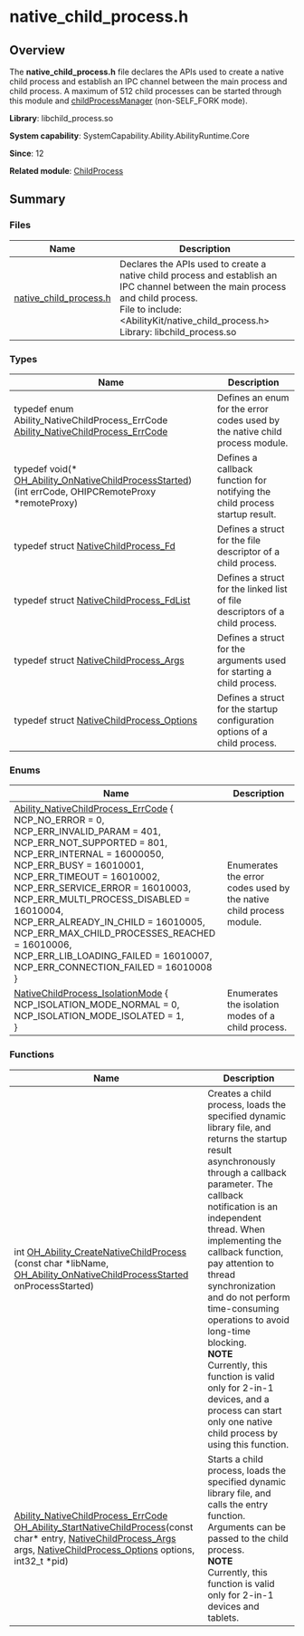 # native_child_process.h


## Overview

The **native_child_process.h** file declares the APIs used to create a native child process and establish an IPC channel between the main process and child process. A maximum of 512 child processes can be started through this module and [childProcessManager](js-apis-app-ability-childProcessManager.md) (non-SELF_FORK mode).

**Library**: libchild_process.so

**System capability**: SystemCapability.Ability.AbilityRuntime.Core

**Since**: 12

**Related module**: [ChildProcess](c-apis-ability-childprocess.md)


## Summary

### Files

| Name                                                    | Description                                                                                                |
| ------------------------------------------------------ | -------------------------------------------------------------------------------------------------- |
| [native_child_process.h](native__child__process_8h.md) | Declares the APIs used to create a native child process and establish an IPC channel between the main process and child process.<br>File to include: <AbilityKit/native_child_process.h><br>Library: libchild_process.so|

### Types

| Name                                                                                                                                                                            | Description               |
| ------------------------------------------------------------------------------------------------------------------------------------------------------------------------------ | ----------------- |
| typedef enum Ability_NativeChildProcess_ErrCode [Ability_NativeChildProcess_ErrCode](c-apis-ability-childprocess.md#ability_nativechildprocess_errcode)                        | Defines an enum for the error codes used by the native child process module.|
| typedef void(\* [OH_Ability_OnNativeChildProcessStarted](c-apis-ability-childprocess.md#oh_ability_onnativechildprocessstarted)) (int errCode, OHIPCRemoteProxy \*remoteProxy) | Defines a callback function for notifying the child process startup result.|
| typedef struct [NativeChildProcess_Fd](c-apis-ability-childprocess.md#nativechildprocess_fd) | Defines a struct for the file descriptor of a child process.|
| typedef struct [NativeChildProcess_FdList](c-apis-ability-childprocess.md#nativechildprocess_fdlist) | Defines a struct for the linked list of file descriptors of a child process.|
| typedef struct [NativeChildProcess_Args](c-apis-ability-childprocess.md#nativechildprocess_args) | Defines a struct for the arguments used for starting a child process.|
| typedef struct [NativeChildProcess_Options](c-apis-ability-childprocess.md#nativechildprocess_options) | Defines a struct for the startup configuration options of a child process.|


### Enums

| Name                                                                                                                                                                                                                                                                                                                                                                                                                                                                                                                                                                                                            | Description               |
| -------------------------------------------------------------------------------------------------------------------------------------------------------------------------------------------------------------------------------------------------------------------------------------------------------------------------------------------------------------------------------------------------------------------------------------------------------------------------------------------------------------------------------------------------------------------------------------------------------------- | ----------------- |
| [Ability_NativeChildProcess_ErrCode](c-apis-ability-childprocess.md#ability_nativechildprocess_errcode) {<br>    NCP_NO_ERROR = 0,<br>    NCP_ERR_INVALID_PARAM = 401,<br>    NCP_ERR_NOT_SUPPORTED = 801,<br>    NCP_ERR_INTERNAL = 16000050,<br>    NCP_ERR_BUSY = 16010001,<br>    NCP_ERR_TIMEOUT = 16010002,<br>    NCP_ERR_SERVICE_ERROR = 16010003,<br>    NCP_ERR_MULTI_PROCESS_DISABLED = 16010004,<br>    NCP_ERR_ALREADY_IN_CHILD = 16010005,<br>    NCP_ERR_MAX_CHILD_PROCESSES_REACHED = 16010006,<br>    NCP_ERR_LIB_LOADING_FAILED = 16010007,<br>    NCP_ERR_CONNECTION_FAILED = 16010008<br>} | Enumerates the error codes used by the native child process module.|
| [NativeChildProcess_IsolationMode](c-apis-ability-childprocess.md#nativechildprocess_isolationmode) {<br>    NCP_ISOLATION_MODE_NORMAL = 0,<br>    NCP_ISOLATION_MODE_ISOLATED = 1,<br>} | Enumerates the isolation modes of a child process.|


### Functions

| Name                                                                                                                                                                                                                                                                    | Description                                                                                   |
| ---------------------------------------------------------------------------------------------------------------------------------------------------------------------------------------------------------------------------------------------------------------------- | ------------------------------------------------------------------------------------- |
| int [OH_Ability_CreateNativeChildProcess](c-apis-ability-childprocess.md#oh_ability_createnativechildprocess) (const char \*libName, [OH_Ability_OnNativeChildProcessStarted](c-apis-ability-childprocess.md#oh_ability_onnativechildprocessstarted) onProcessStarted) | Creates a child process, loads the specified dynamic library file, and returns the startup result asynchronously through a callback parameter. The callback notification is an independent thread. When implementing the callback function, pay attention to thread synchronization and do not perform time-consuming operations to avoid long-time blocking.<br><b>NOTE</b><br>Currently, this function is valid only for 2-in-1 devices, and a process can start only one native child process by using this function.|
| [Ability_NativeChildProcess_ErrCode](c-apis-ability-childprocess.md#ability_nativechildprocess_errcode) [OH_Ability_StartNativeChildProcess](c-apis-ability-childprocess.md#oh_ability_startnativechildprocess)(const char\* entry, [NativeChildProcess_Args](c-apis-ability-childprocess.md#nativechildprocess_args) args, [NativeChildProcess_Options](c-apis-ability-childprocess.md#nativechildprocess_options) options, int32_t *pid) | Starts a child process, loads the specified dynamic library file, and calls the entry function. Arguments can be passed to the child process.<br><b>NOTE</b><br>Currently, this function is valid only for 2-in-1 devices and tablets.|
